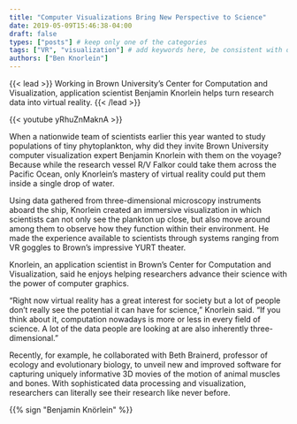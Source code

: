 ```yaml
---
title: "Computer Visualizations Bring New Perspective to Science"
date: 2019-05-09T15:46:38-04:00
draft: false
types: ["posts"] # keep only one of the categories
tags: ["VR", "visualization"] # add keywords here, be consistent with other posts.
authors: ["Ben Knorlein"]
---
```


{{< lead >}}
Working in Brown University’s Center for Computation and
Visualization, application scientist Benjamin Knorlein helps turn
research data into virtual reality.
{{< /lead >}}

{{< youtube yRhuZnMaknA >}}
<br>

When a nationwide team of scientists earlier this year wanted to study populations of tiny phytoplankton, why did they invite Brown University computer visualization expert Benjamin Knorlein with them on the voyage?  Because while the research vessel R/V Falkor could take them across the Pacific Ocean, only Knorlein’s mastery of virtual reality could put them inside a single drop of water.

Using data gathered from three-dimensional microscopy instruments aboard the ship, Knorlein created an immersive visualization in which scientists can not only see the plankton up close, but also move around among them to observe how
they function within their environment. He made the experience available to scientists through systems ranging from VR goggles to Brown’s impressive YURT theater.

Knorlein, an application scientist in Brown’s Center for Computation and Visualization, said he enjoys helping researchers advance their science with the power of computer graphics.

“Right now virtual reality has a great interest for society but a lot of people don’t really see the potential it can have for science,” Knorlein said. “If you think about it, computation nowadays is more or less in every field of science. A lot of the data people are looking at are also inherently three-dimensional.”

Recently, for example, he collaborated with Beth Brainerd, professor of ecology and evolutionary biology, to unveil new and improved software for capturing uniquely informative 3D movies of the motion of animal muscles and bones. With sophisticated data processing and visualization, researchers can literally see their research like never before.

{{% sign "Benjamin Knörlein" %}}

